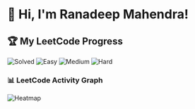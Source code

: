 # 👋 Hi, I'm Ranadeep Mahendra!

## 🏆 My LeetCode Progress

![Solved](https://img.shields.io/badge/Solved-73/3625-blue?cache=1753148500) ![Easy](https://img.shields.io/badge/Easy-41/886-brightgreen?cache=1753148500) ![Medium](https://img.shields.io/badge/Medium-31/1884-orange?cache=1753148500) ![Hard](https://img.shields.io/badge/Hard-1/855-red?cache=1753148500) 

### 📊 LeetCode Activity Graph

![Heatmap](https://leetcard.jacoblin.cool/ranadeep_mahendra2426?theme=dark&font=Karma&ext=heatmap&cache=1753148500)
